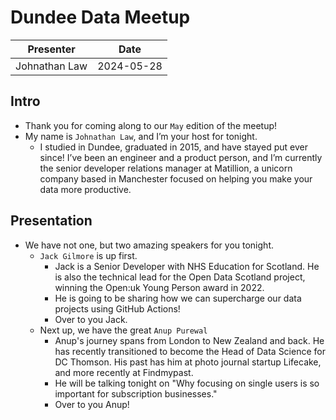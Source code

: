 # Dundee Data Meetup

| Presenter     | Date       |
| ------------- | ---------- |
| Johnathan Law | 2024-05-28 |

## Intro

- Thank you for coming along to our `May` edition of the meetup!
- My name is `Johnathan Law`, and I’m your host for tonight.
  - I studied in Dundee, graduated in 2015, and have stayed put ever since! I’ve been an engineer and a product person, and I’m currently the senior developer relations manager at Matillion, a unicorn company based in Manchester focused on helping you make your data more productive.

## Presentation

- We have not one, but two amazing speakers for you tonight.
  - `Jack Gilmore` is up first.
    - Jack is a Senior Developer with NHS Education for Scotland. He is also the technical lead for the Open Data Scotland project, winning the Open:uk Young Person award in 2022.
    - He is going to be sharing how we can supercharge our data projects using GitHub Actions!
    - Over to you Jack.
  - Next up, we have the great `Anup Purewal`
    - Anup's journey spans from London to New Zealand and back. He has recently transitioned to become the Head of Data Science for DC Thomson. His past has him at photo journal startup Lifecake, and more recently at Findmypast.
    - He will be talking tonight on "Why focusing on single users is so important for subscription businesses."
    - Over to you Anup!
